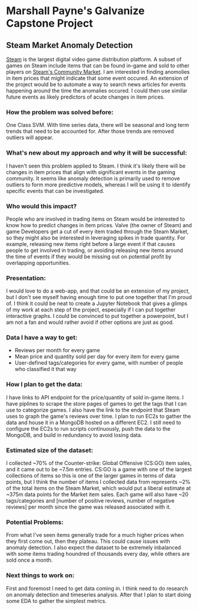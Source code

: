 # Marshall Payne's Galvanize Capstone Project
## Steam Market Anomaly Detection
[Steam](https://store.steampowered.com/) is the largest digital video game distribution platform. A subset of games on Steam include items that can be found in-game and sold to other players on [Steam's Community Market](https://steamcommunity.com/market/). I am interested in finding anomolies in item prices that might indicate that some event occured. An extension of the project would be to automate a way to search news articles for events happening around the time the anomalies occured. I could then use similar future events as likely predictors of acute changes in item prices.

### How the problem was solved before:

One Class SVM. With time series data, there will be seasonal and long term trends that need to be accounted for. After those trends are removed outliers will appear.

### What's new about my approach and why it will be successful:

I haven't seen this problem applied to Steam. I think it's likely there will be changes in item prices that align with significant events in the gaming community. It seems like anomaly detection is primarily used to remove outliers to form more predictive models, whereas I will be using it to identify specific events that can be investigated.

### Who would this impact?

People who are involved in trading items on Steam would be interested to know how to predict changes in item prices. Valve (the owner of Steam) and game Developers get a cut of every item traded through the Steam Market, so they might also be interested in leveraging spikes in trade quantity. For example, releasing new items right before a large event if that causes people to get involved in trading, or avoiding releasing new items around the time of events if they would be missing out on potential profit by overlapping opportunities.

### Presentation:

I would love to do a web-app, and that could be an extension of my project, but I don't see myself having enough time to put one together that I'm proud of. I think it could be neat to create a Jupyter Notebook that gives a glimps of my work at each step of the project, especially if I can put together interactive graphs. I could be convinced to put together a powerpoint, but I am not a fan and would rather avoid if other options are just as good.

### Data I have a way to get:

  * Reviews per month for every game
  * Mean price and quantity sold per day for every item for every game
  * User-defined tags/categories for every game, with number of people who classified it that way

### How I plan to get the data:
I have links to API endpoint for the price/quantity of sold in-game items. I have piplines to scrape the store pages of games to get the tags that I can use to categorize games. I also have the link to the endpoint that Steam uses to graph the game's reviews over time. I plan to run EC2s to gather the data and house it in a MongoDB hosted on a different EC2. I still need to configure the EC2s to run scripts continuously, push the data to the MongoDB, and build in redundancy to avoid losing data.

### Estimated size of the dataset:
I collected ~70% of the Counter-strike: Global Offensive (CS:GO) item sales, and it came out to be ~7.5m entries. CS:GO is a game with one of the largest collections of items so this is one of the larger games in terms of data points, but I think the number of items I collected data from represents ~2% of the total items on the Steam Market, which would put a liberal estimate at ~375m data points for the Market item sales. Each game will also have ~20 tags/categories and \[number of positive reviews, number of negative reviews\] per month since the game was released associated with it.

### Potential Problems:

From what I've seen items generally trade for a much higher prices when they first come out, then they plateau. This could cause issues with anomaly detection. I also expect the dataset to be extremely inbalanced with some items trading houndred of thousands every day, while others are sold once a month.

### Next things to work on:
First and foremost I need to get data coming in. I think need to do research on anomaly detection and timeseries analysis. After that I plan to start doing some EDA to gather the simplest metrics.
